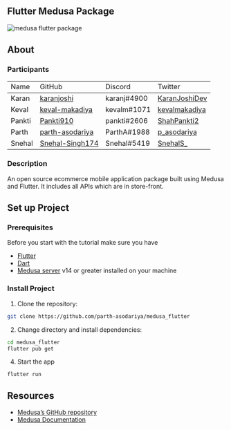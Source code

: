 

## Flutter Medusa Package
![medusa flutter package](https://user-images.githubusercontent.com/47489894/196999514-cce76817-ccc6-4391-85cf-54214a5d96cc.gif)


## About

### Participants
<table>
<tr>
<td>Name</td>
<td>GitHub</td>
<td>Discord</td>
<td>Twitter</td>
</tr>
<thead>
</thead>
<thbody>
<tr>
<td>Karan</td>
<td><a href="https://github.com/karanjoshi" target="_blank">karanjoshi</td>
<td>karanj#4900</td>
<td><a href="https://twitter.com/KaranJoshiDev" target="_blank">KaranJoshiDev</a></td>
</tr>
<tr>
<td>Keval</td>
<td><a href="https://github.com/keval-makadiya" target="_blank">keval-makadiya</a></td>
<td>kevalm#1071</td>
<td><a href="https://twitter.com/kevalmakadiya" target="_blank">kevalmakadiya</a></td>
</tr>
<tr>
<td>Pankti</td>
<td><a href="https://github.com/Pankti910" target="_blank">Pankti910</a></td>
<td>pankti#2606</td>
<td><a href="https://twitter.com/ShahPankti2" target="_blank">ShahPankti2</a></td>
</tr>
<tr>
<td>Parth</td>
<td><a href="https://github.com/parth-asodariya" target="_blank">parth-asodariya</a></td>
<td>ParthA#1988</td>
<td><a href="https://twitter.com/p_asodariya" target="_blank">p_asodariya</a></td>
</tr>
<tr>
<td>Snehal</td>
<td><a href="https://github.com/Snehal-Singh174" target="_blank">Snehal-Singh174</a></td>
<td>Snehal#5419</td>
<td><a href="https://twitter.com/SnehalS_" target="_blank">SnehalS_</a></td>
</tr>

<thbody>

</table>

### Description

An open source ecommerce mobile application package built using Medusa and Flutter. It includes all APIs which are in store-front. 



## Set up Project

### Prerequisites
Before you start with the tutorial make sure you have

- [Flutter](https://flutter.dev/) 
- [Dart](https://dart.dev/get-dart) 
- [Medusa server](https://docs.medusajs.com/quickstart/quick-start/) v14 or greater installed on your machine


### Install Project

1. Clone the repository:

```bash
git clone https://github.com/parth-asodariya/medusa_flutter
```

2. Change directory and install dependencies:

```bash
cd medusa_flutter
flutter pub get
```
4.  Start the app
```
flutter run
```

## Resources
- [Medusa’s GitHub repository](https://github.com/medusajs/medusa)
- [Medusa Documentation](https://docs.medusajs.com/)
